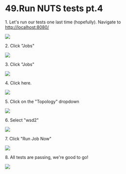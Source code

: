 # 49.Run NUTS tests pt.4



1\. Let's run our tests one last time (hopefully). Navigate to <http://localhost:8080/>

![](https://ajeuwbhvhr.cloudimg.io/https://colony-recorder.s3.amazonaws.com/files/2025-05-21/5b9682ed-ea30-461d-b352-1828224c6aed/ascreenshot.jpeg?tl_px=45,268&br_px=2797,1807&force_format=jpeg&q=100&width=1120.0)


2\. Click "Jobs"

![](https://ajeuwbhvhr.cloudimg.io/https://colony-recorder.s3.amazonaws.com/files/2025-05-21/5b9682ed-ea30-461d-b352-1828224c6aed/ascreenshot.jpeg?tl_px=0,440&br_px=2752,1979&force_format=jpeg&q=100&width=1120.0&wat=1&wat_opacity=1&wat_gravity=northwest&wat_url=https://colony-recorder.s3.amazonaws.com/images/watermarks/FB923C_standard.png&wat_pad=16,276)


3\. Click "Jobs"

![](https://ajeuwbhvhr.cloudimg.io/https://colony-recorder.s3.amazonaws.com/files/2025-05-21/3ee34b1f-bc35-4364-b277-bf758365eb84/ascreenshot.jpeg?tl_px=0,537&br_px=2752,2076&force_format=jpeg&q=100&width=1120.0&wat=1&wat_opacity=1&wat_gravity=northwest&wat_url=https://colony-recorder.s3.amazonaws.com/images/watermarks/FB923C_standard.png&wat_pad=10,298)


4\. Click here.

![](https://ajeuwbhvhr.cloudimg.io/https://colony-recorder.s3.amazonaws.com/files/2025-05-21/c783a621-406f-4fc9-afc6-00574a2e5caa/ascreenshot.jpeg?tl_px=0,252&br_px=2752,1791&force_format=jpeg&q=100&width=1120.0&wat=1&wat_opacity=1&wat_gravity=northwest&wat_url=https://colony-recorder.s3.amazonaws.com/images/watermarks/FB923C_standard.png&wat_pad=222,277)


5\. Click on the "Topology" dropdown

![](https://ajeuwbhvhr.cloudimg.io/https://colony-recorder.s3.amazonaws.com/files/2025-05-21/4b5a6ee5-fafb-4d3d-bf81-546b01f93ce3/ascreenshot.jpeg?tl_px=90,86&br_px=2842,1625&force_format=jpeg&q=100&width=1120.0&wat=1&wat_opacity=1&wat_gravity=northwest&wat_url=https://colony-recorder.s3.amazonaws.com/images/watermarks/FB923C_standard.png&wat_pad=833,276)


6\. Select "wsd2"

![](https://ajeuwbhvhr.cloudimg.io/https://colony-recorder.s3.amazonaws.com/files/2025-05-21/b0fbc03c-8866-4876-8797-3ce2efeb373b/ascreenshot.jpeg?tl_px=90,248&br_px=2842,1787&force_format=jpeg&q=100&width=1120.0&wat=1&wat_opacity=1&wat_gravity=northwest&wat_url=https://colony-recorder.s3.amazonaws.com/images/watermarks/FB923C_standard.png&wat_pad=675,277)


7\. Click "Run Job Now"

![](https://ajeuwbhvhr.cloudimg.io/https://colony-recorder.s3.amazonaws.com/files/2025-05-21/5e5d6c3d-bc09-4f8c-9ca3-930c516f7c14/ascreenshot.jpeg?tl_px=90,537&br_px=2842,2076&force_format=jpeg&q=100&width=1120.0&wat=1&wat_opacity=1&wat_gravity=northwest&wat_url=https://colony-recorder.s3.amazonaws.com/images/watermarks/FB923C_standard.png&wat_pad=875,472)


8\. All tests are passing, we're good to go!

![](https://ajeuwbhvhr.cloudimg.io/https://colony-recorder.s3.amazonaws.com/files/2025-05-21/b0ef8600-cf0f-4a14-8e4b-b9b20cc1f1c6/ascreenshot.jpeg?tl_px=0,0&br_px=2752,1538&force_format=jpeg&q=100&width=1120.0&wat=1&wat_opacity=1&wat_gravity=northwest&wat_url=https://colony-recorder.s3.amazonaws.com/images/watermarks/FB923C_standard.png&wat_pad=384,132)